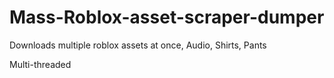 # Mass-Roblox-asset-scraper-dumper
Downloads multiple roblox assets at once, Audio, Shirts, Pants 

Multi-threaded 
